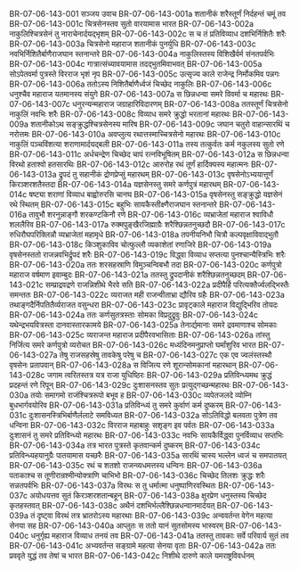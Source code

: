 BR-07-06-143-001  सञ्जय उवाच
BR-07-06-143-001a शतानीकं शरैस्तूर्णं निर्दहन्तं चमूं तव
BR-07-06-143-001c चित्रसेनस्तव सुतो वारयामास भारत
BR-07-06-143-002a नाकुलिश्चित्रसेनं तु नाराचेनार्दयद्भृशम्
BR-07-06-143-002c स च तं प्रतिविव्याध दशभिर्निशितैः शरैः
BR-07-06-143-003a चित्रसेनो महाराज शतानीकं पुनर्युधि
BR-07-06-143-003c नवभिर्निशितैर्बाणैराजघान स्तनान्तरे
BR-07-06-143-004a नाकुलिस्तस्य विशिखैर्वर्म संनतपर्वभिः
BR-07-06-143-004c गात्रात्संच्यावयामास तदद्भुतमिवाभवत्
BR-07-06-143-005a सोऽपेतवर्मा पुत्रस्ते विरराज भृशं नृप
BR-07-06-143-005c उत्सृज्य काले राजेन्द्र निर्मोकमिव पन्नगः
BR-07-06-143-006a ततोऽस्य निशितैर्बाणैर्ध्वजं चिच्छेद नाकुलिः
BR-07-06-143-006c धनुश्चैव महाराज यतमानस्य संयुगे
BR-07-06-143-007a स छिन्नधन्वा समरे विवर्मा च महारथः
BR-07-06-143-007c धनुरन्यन्महाराज जग्राहारिविदारणम्
BR-07-06-143-008a ततस्तूर्णं चित्रसेनो नाकुलिं नवभिः शरैः
BR-07-06-143-008c विव्याध समरे क्रुद्धो भरतानां महारथः
BR-07-06-143-009a शतानीकोऽथ सङ्क्रुद्धश्चित्रसेनस्य मारिष
BR-07-06-143-009c जघान चतुरो वाहान्सारथिं च नरोत्तमः
BR-07-06-143-010a अवप्लुत्य रथात्तस्माच्चित्रसेनो महारथः
BR-07-06-143-010c नाकुलिं पञ्चविंशत्या शराणामार्दयद्बली
BR-07-06-143-011a तस्य तत्कुर्वतः कर्म नकुलस्य सुतो रणे
BR-07-06-143-011c अर्धचन्द्रेण चिच्छेद चापं रत्नविभूषितम्
BR-07-06-143-012a स छिन्नधन्वा विरथो हताश्वो हतसारथिः
BR-07-06-143-012c आरुरोह रथं तूर्णं हार्दिक्यस्य महात्मनः
BR-07-06-143-013a द्रुपदं तु सहानीकं द्रोणप्रेप्सुं महारथम्
BR-07-06-143-013c वृषसेनोऽभ्ययात्तूर्णं किरञ्शरशतैस्तदा
BR-07-06-143-014a यज्ञसेनस्तु समरे कर्णपुत्रं महारथम्
BR-07-06-143-014c षष्ट्या शराणां विव्याध बाह्वोरुरसि चानघ
BR-07-06-143-015a वृषसेनस्तु सङ्क्रुद्धो यज्ञसेनं रथे स्थितम्
BR-07-06-143-015c बहुभिः सायकैस्तीक्ष्णैराजघान स्तनान्तरे
BR-07-06-143-016a तावुभौ शरनुन्नाङ्गौ शरकण्टकिनौ रणे
BR-07-06-143-016c व्यभ्राजेतां महाराज श्वाविधौ शललैरिव
BR-07-06-143-017a रुक्मपुङ्खैरजिह्माग्रैः शरैश्छिन्नतनुच्छदौ
BR-07-06-143-017c रुधिरौघपरिक्लिन्नौ व्यभ्राजेतां महामृधे
BR-07-06-143-018a तपनीयनिभौ चित्रौ कल्पवृक्षाविवाद्भुतौ
BR-07-06-143-018c किञ्शुकाविव चोत्फुल्लौ व्यकाशेतां रणाजिरे
BR-07-06-143-019a वृषसेनस्ततो राजन्नवभिर्द्रुपदं शरैः
BR-07-06-143-019c विद्ध्वा विव्याध सप्तत्या पुनश्चान्यैस्त्रिभिः शरैः
BR-07-06-143-020a ततः शरसहस्राणि विमुञ्चन्विबभौ तदा
BR-07-06-143-020c कर्णपुत्रो महाराज वर्षमाण इवाम्बुदः
BR-07-06-143-021a ततस्तु द्रुपदानीकं शरैश्छिन्नतनुच्छदम्
BR-07-06-143-021c सम्प्राद्रवद्रणे राजन्निशीथे भैरवे सति
BR-07-06-143-022a प्रदीपैर्हि परित्यक्तैर्ज्वलद्भिस्तैः समन्ततः
BR-07-06-143-022c व्यराजत मही राजन्वीताभ्रा द्यौरिव ग्रहैः
BR-07-06-143-023a तथाङ्गदैर्निपतितैर्व्यराजत वसुन्धरा
BR-07-06-143-023c प्रावृट्काले महाराज विद्युद्भिरिव तोयदः
BR-07-06-143-024a ततः कर्णसुतत्रस्ताः सोमका विप्रदुद्रुवुः
BR-07-06-143-024c यथेन्द्रभयवित्रस्ता दानवास्तारकामये
BR-07-06-143-025a तेनार्द्यमानाः समरे द्रवमाणाश्च सोमकाः
BR-07-06-143-025c व्यराजन्त महाराज प्रदीपैरवभासिताः
BR-07-06-143-026a तांस्तु निर्जित्य समरे कर्णपुत्रो व्यरोचत
BR-07-06-143-026c मध्यंदिनमनुप्राप्तो घर्मांशुरिव भारत
BR-07-06-143-027a तेषु राजसहस्रेषु तावकेषु परेषु च
BR-07-06-143-027c एक एव ज्वलंस्तस्थौ वृषसेनः प्रतापवान्
BR-07-06-143-028a स विजित्य रणे शूरान्सोमकानां महारथान्
BR-07-06-143-028c जगाम त्वरितस्तत्र यत्र राजा युधिष्ठिरः
BR-07-06-143-029a प्रतिविन्ध्यमथ क्रुद्धं प्रदहन्तं रणे रिपून्
BR-07-06-143-029c दुःशासनस्तव सुतः प्रत्युद्गच्छन्महारथः
BR-07-06-143-030a तयोः समागमो राजंश्चित्ररूपो बभूव ह
BR-07-06-143-030c व्यपेतजलदे व्योम्नि बुधभार्गवयोरिव
BR-07-06-143-031a प्रतिविन्ध्यं तु समरे कुर्वाणं कर्म दुष्करम्
BR-07-06-143-031c दुःशासनस्त्रिभिर्बाणैर्ललाटे समविध्यत
BR-07-06-143-032a सोऽतिविद्धो बलवता पुत्रेण तव धन्विना
BR-07-06-143-032c विरराज महाबाहुः सशृङ्ग इव पर्वतः
BR-07-06-143-033a दुःशासनं तु समरे प्रतिविन्ध्यो महारथः
BR-07-06-143-033c नवभिः सायकैर्विद्ध्वा पुनर्विव्याध सप्तभिः
BR-07-06-143-034a तत्र भारत पुत्रस्ते कृतवान्कर्म दुष्करम्
BR-07-06-143-034c प्रतिविन्ध्यहयानुग्रैः पातयामास यच्छरैः
BR-07-06-143-035a सारथिं चास्य भल्लेन ध्वजं च समपातयत्
BR-07-06-143-035c रथं च शतशो राजन्व्यधमत्तस्य धन्विनः
BR-07-06-143-036a पताकाश्च स तूणीरान्रश्मीन्योक्त्राणि चाभिभो
BR-07-06-143-036c चिच्छेद तिलशः क्रुद्धः शरैः सन्नतपर्वभिः
BR-07-06-143-037a विरथः स तु धर्मात्मा धनुष्पाणिरवस्थितः
BR-07-06-143-037c अयोधयत्तव सुतं किरञ्शरशतान्बहून्
BR-07-06-143-038a क्षुरप्रेण धनुस्तस्य चिच्छेद कृतहस्तवत्
BR-07-06-143-038c अथैनं दशभिर्भल्लैश्छिन्नधन्वानमार्दयत्
BR-07-06-143-039a तं दृष्ट्वा विरथं तत्र भ्रातरोऽस्य महारथाः
BR-07-06-143-039c अन्ववर्तन्त वेगेन महत्या सेनया सह
BR-07-06-143-040a आप्लुतः स ततो यानं सुतसोमस्य भास्वरम्
BR-07-06-143-040c धनुर्गृह्य महाराज विव्याध तनयं तव
BR-07-06-143-041a ततस्तु तावकाः सर्वे परिवार्य सुतं तव
BR-07-06-143-041c अभ्यवर्तन्त सङ्ग्रामे महत्या सेनया वृताः
BR-07-06-143-042a ततः प्रववृते युद्धं तव तेषां च भारत
BR-07-06-143-042c निशीथे दारुणे काले यमराष्ट्रविवर्धनम्

